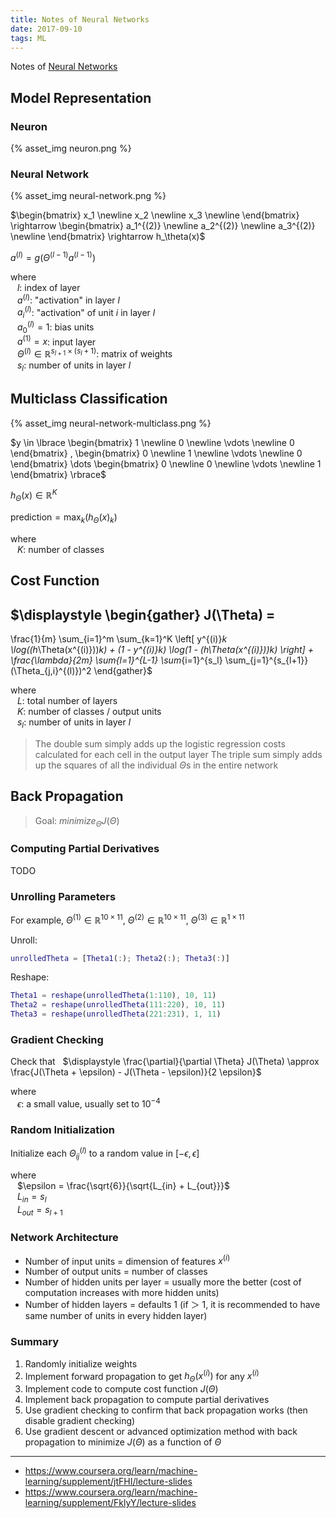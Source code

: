 ```yaml
---
title: Notes of Neural Networks
date: 2017-09-10
tags: ML
---
```


Notes of [Neural Networks](https://www.coursera.org/learn/machine-learning/supplement/Bln5m/model-representation-i)

<!-- more -->

## Model Representation

### Neuron

{% asset_img neuron.png %}

### Neural Network

{% asset_img neural-network.png %}

<span/>

<!--
Layer 1: input layer
Layer 2: hidden layer
Layer 3: output layer
-->

$\begin{bmatrix}
x_1 \newline
x_2 \newline
x_3 \newline
\end{bmatrix}
\rightarrow
\begin{bmatrix}
a_1^{(2)} \newline
a_2^{(2)} \newline
a_3^{(2)} \newline
\end{bmatrix}
\rightarrow
h_\theta(x)$

<!--
$\begin{align}
a_1^{(2)} & = g(\Theta_{10}^{(1)}x_0 + \Theta_{11}^{(1)}x_1 + \Theta_{12}^{(1)}x_2 + \Theta_{13}^{(1)}x_3) \newline
a_2^{(2)} & = g(\Theta_{20}^{(1)}x_0 + \Theta_{21}^{(1)}x_1 + \Theta_{22}^{(1)}x_2 + \Theta_{23}^{(1)}x_3) \newline
a_3^{(2)} & = g(\Theta_{30}^{(1)}x_0 + \Theta_{31}^{(1)}x_1 + \Theta_{32}^{(1)}x_2 + \Theta_{33}^{(1)}x_3) \newline
a_1^{(3)} & = g(\Theta_{10}^{(2)}a_0^{(2)} + \Theta_{11}^{(2)}a_1^{(2)} + \Theta_{12}^{(2)}a_2^{(2)} + \Theta_{13}^{(2)}a_3^{(2)}) \newline
\end{align}$
-->

$a^{(l)} = g(\Theta^{(l-1)} a^{(l-1)})$

where
<br/>$\;\;$ $l$: index of layer
<br/>$\;\;$ $a^{(l)}$: "activation" in layer $l$
<br/>$\;\;$ $a_i^{(l)}$: "activation" of unit $i$ in layer $l$
<br/>$\;\;$ $a_0^{(l)} = 1$: bias units
<br/>$\;\;$ $a^{(1)} = x$: input layer
<br/>$\;\;$ $\Theta^{(l)} \in \mathbb{R} ^ {s_{l+1} \times (s_l + 1)}$: matrix of weights
<br/>$\;\;$ $s_l$: number of units in layer $l$

## Multiclass Classification

{% asset_img neural-network-multiclass.png %}

<span/>

$y \in
\lbrace
\begin{bmatrix} 1 \newline 0 \newline \vdots \newline 0 \end{bmatrix}
,
\begin{bmatrix} 0 \newline 1 \newline \vdots \newline 0 \end{bmatrix}
\dots
\begin{bmatrix} 0 \newline 0 \newline \vdots \newline 1 \end{bmatrix}
\rbrace$

$h_\Theta(x) \in \mathbb{R} ^ {K}$

$\mathrm{prediction} = \max_k(h_\Theta(x)_k)$

where
<br/>$\;\;$ $K$: number of classes

## Cost Function

$\displaystyle
\begin{gather}
J(\Theta) =
-
\frac{1}{m}
\sum_{i=1}^m
\sum_{k=1}^K
\left[
y^{(i)}_k
\log((h_\Theta(x^{(i)}))_k)
+
(1 - y^{(i)}_k)
\log(1 - (h_\Theta(x^{(i)}))_k)
\right]
+
\frac{\lambda}{2m}
\sum_{l=1}^{L-1}
\sum_{i=1}^{s_l}
\sum_{j=1}^{s_{l+1}}
(\Theta_{j,i}^{(l)})^2
\end{gather}$

where
<br/>$\;\;$ $L$: total number of layers
<br/>$\;\;$ $K$: number of classes / output units
<br/>$\;\;$ $s_l$: number of units in layer $l$

> The double sum simply adds up the logistic regression costs calculated for each cell in the output layer
> The triple sum simply adds up the squares of all the individual $\Theta$s in the entire network

## Back Propagation

> Goal: $minimize _\Theta J(\Theta)$

### Computing Partial Derivatives

<!--
$\dfrac{\partial}{\partial \Theta_{ij}^{(l)}} J(\Theta)$
-->

TODO

### Unrolling Parameters

For example,
$\Theta^{(1)} \in \mathbb{R} ^ {10 \times 11}$,
$\Theta^{(2)} \in \mathbb{R} ^ {10 \times 11}$,
$\Theta^{(3)} \in \mathbb{R} ^ {1 \times 11}$

Unroll:

```m
unrolledTheta = [Theta1(:); Theta2(:); Theta3(:)]
```

Reshape:

```m
Theta1 = reshape(unrolledTheta(1:110), 10, 11)
Theta2 = reshape(unrolledTheta(111:220), 10, 11)
Theta3 = reshape(unrolledTheta(221:231), 1, 11)
```

### Gradient Checking

Check that &nbsp;
$\displaystyle
\frac{\partial}{\partial \Theta} J(\Theta) \approx
\frac{J(\Theta + \epsilon) - J(\Theta - \epsilon)}{2 \epsilon}$

where
<br/>$\;\;$ $\epsilon$: a small value, usually set to $10^{-4}$

<!--
$\displaystyle
\frac{\partial}{\partial \Theta_i} J(\Theta) \approx
\frac{J(\Theta_1 \dots \Theta_i + \epsilon \dots \Theta_n) - J(\Theta_1 \dots \Theta_i - \epsilon \dots \Theta_n)}{2 \epsilon}$
-->

### Random Initialization

<!--
> Initializing all theta weights to zero does not work with neural networks
> When backpropagate, all nodes will update to the same value repeatedly
-->

Initialize each $\Theta_{ij}^{(l)}$ to a random value in $[-\epsilon, \epsilon]$

where
<br/>$\;\;$ $\epsilon = \frac{\sqrt{6}}{\sqrt{L_{in} + L_{out}}}$
<br/>$\;\;$ $L_{in} = s_l$
<br/>$\;\;$ $L_{out} = s_{l+1}$

### Network Architecture

- Number of input units = dimension of features $x^{(i)}$
- Number of output units = number of classes
- Number of hidden units per layer = usually more the better (cost of computation increases with more hidden units)
- Number of hidden layers = defaults 1 (if ＞ 1, it is recommended to have same number of units in every hidden layer)

### Summary

1. Randomly initialize weights
1. Implement forward propagation to get $h_\Theta(x^{(i)})$ for any $x^{(i)}$
1. Implement code to compute cost function $J(\Theta)$
1. Implement back propagation to compute partial derivatives
1. Use gradient checking to confirm that back propagation works (then disable gradient checking)
1. Use gradient descent or advanced optimization method with back propagation to minimize $J(\Theta)$ as a function of $\Theta$

---

- <https://www.coursera.org/learn/machine-learning/supplement/jtFHI/lecture-slides>
- <https://www.coursera.org/learn/machine-learning/supplement/FklyY/lecture-slides>
